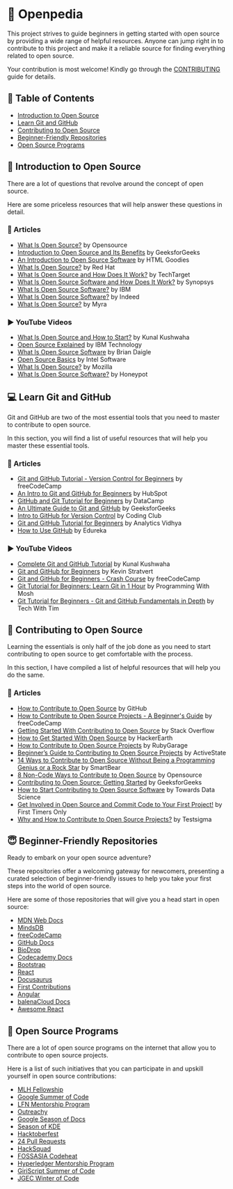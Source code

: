 # 🚀 Openpedia

This project strives to guide beginners in getting started with open source by providing a wide range of helpful resources. Anyone can jump right in to contribute to this project and make it a reliable source for finding everything related to open source.

Your contribution is most welcome! Kindly go through the [CONTRIBUTING](https://github.com/Sriparno08/Start-Contributing/blob/main/CONTRIBUTING.md) guide for details.

## 🧾 Table of Contents

- [Introduction to Open Source](#-introduction-to-open-source)
- [Learn Git and GitHub](#-learn-git-and-github)
- [Contributing to Open Source](#-contributing-to-open-source)
- [Beginner-Friendly Repositories](#-beginner-friendly-repositories)
- [Open Source Programs](#-open-source-programs)

## 🧐 Introduction to Open Source

There are a lot of questions that revolve around the concept of open source.

Here are some priceless resources that will help answer these questions in detail.

### 📄 Articles

- [What Is Open Source?](https://opensource.com/resources/what-open-source) by Opensource
- [Introduction to Open Source and Its Benefits](https://www.geeksforgeeks.org/introduction-to-open-source-and-its-benefits/) by GeeksforGeeks
- [An Introduction to Open Source Software](https://www.htmlgoodies.com/guides/an-introduction-to-open-source-software/) by HTML Goodies
- [What Is Open Source?](https://www.redhat.com/en/topics/open-source/what-is-open-source) by Red Hat
- [What Is Open Source and How Does It Work?](https://www.techtarget.com/whatis/definition/open-source) by TechTarget
- [What Is Open Source Software and How Does It Work?](https://www.synopsys.com/glossary/what-is-open-source-software.html) by Synopsys
- [What Is Open Source Software?](https://www.ibm.com/topics/open-source) by IBM
- [What Is Open Source Software?](https://www.indeed.com/career-advice/career-development/open-source-software-definition) by Indeed
- [What Is Open Source?](https://www.myrasecurity.com/en/what-is-open-source/) by Myra

### ▶️ YouTube Videos

- [What Is Open Source and How to Start?](https://www.youtube.com/watch?v=msyGybzCKRs) by Kunal Kushwaha
- [Open Source Explained](https://www.youtube.com/watch?v=PVD1LNDxOnc) by IBM Technology
- [What Is Open Source Software](https://www.youtube.com/watch?v=1ehpgbb3XD0) by Brian Daigle
- [Open Source Basics](https://www.youtube.com/watch?v=Tyd0FO0tko8) by Intel Software
- [What Is Open Source?](https://www.youtube.com/watch?v=7c0IrsDsNaw) by Mozilla
- [What Is Open Source Software?](https://www.youtube.com/watch?v=TEttd0Qkqnc) by Honeypot

## 💻 Learn Git and GitHub

Git and GitHub are two of the most essential tools that you need to master to contribute to open source.

In this section, you will find a list of useful resources that will help you master these essential tools.

### 📄 Articles

- [Git and GitHub Tutorial - Version Control for Beginners](https://www.freecodecamp.org/news/git-and-github-for-beginners/) by freeCodeCamp
- [An Intro to Git and GitHub for Beginners](https://product.hubspot.com/blog/git-and-github-tutorial-for-beginners) by HubSpot
- [GitHub and Git Tutorial for Beginners](https://www.datacamp.com/tutorial/github-and-git-tutorial-for-beginners) by DataCamp
- [An Ultimate Guide to Git and GitHub](https://www.geeksforgeeks.org/ultimate-guide-git-github/) by GeeksforGeeks
- [Intro to GitHub for Version Control](https://ourcodingclub.github.io/tutorials/git/) by Coding Club
- [Git and GitHub Tutorial for Beginners](https://www.analyticsvidhya.com/blog/2021/09/git-and-github-tutorial-for-beginners/) by Analytics Vidhya
- [How to Use GitHub](https://www.edureka.co/blog/how-to-use-github/) by Edureka

### ▶️ YouTube Videos

- [Complete Git and GitHub Tutorial](https://www.youtube.com/watch?v=apGV9Kg7ics) by Kunal Kushwaha
- [Git and GitHub for Beginners](https://www.youtube.com/watch?v=tRZGeaHPoaw) by Kevin Stratvert
- [Git and GitHub for Beginners - Crash Course](https://www.youtube.com/watch?v=RGOj5yH7evk) by freeCodeCamp
- [Git Tutorial for Beginners: Learn Git in 1 Hour](https://www.youtube.com/watch?v=8JJ101D3knE) by Programming With Mosh
- [Git Tutorial for Beginners - Git and GitHub Fundamentals in Depth](https://www.youtube.com/watch?v=DVRQoVRzMIY) by Tech With Tim

## 🙌 Contributing to Open Source

Learning the essentials is only half of the job done as you need to start contributing to open source to get comfortable with the process.

In this section, I have compiled a list of helpful resources that will help you do the same.

### 📄 Articles

- [How to Contribute to Open Source](https://opensource.guide/how-to-contribute/) by GitHub
- [How to Contribute to Open Source Projects - A Beginner's Guide](https://www.freecodecamp.org/news/how-to-contribute-to-open-source-projects-beginners-guide/) by freeCodeCamp
- [Getting Started With Contributing to Open Source](https://stackoverflow.blog/2020/08/03/getting-started-with-contributing-to-open-source/) by Stack Overflow
- [How to Get Started With Open Source](https://www.hackerearth.com/getstarted-opensource/) by HackerEarth
- [How to Contribute to Open Source Projects](https://rubygarage.org/blog/how-contribute-to-open-source-projects) by RubyGarage
- [Beginner’s Guide to Contributing to Open Source Projects](https://www.activestate.com/blog/beginners-guide-to-contributing-to-open-source-projects/) by ActiveState
- [14 Ways to Contribute to Open Source Without Being a Programming Genius or a Rock Star](https://smartbear.com/blog/14-ways-to-contribute-to-open-source-without-being/) by SmartBear
- [8 Non-Code Ways to Contribute to Open Source](https://opensource.com/life/16/1/8-ways-contribute-open-source-without-writing-code) by Opensource
- [Contributing to Open Source: Getting Started](https://www.geeksforgeeks.org/contributing-to-open-source-getting-started/) by GeeksforGeeks
- [How to Start Contributing to Open Source Software](https://towardsdatascience.com/how-to-start-contributing-to-open-source-software-9651ca4cedd4) by Towards Data Science
- [Get Involved in Open Source and Commit Code to Your First Project!](https://www.firsttimersonly.com/) by First Timers Only
- [Why and How to Contribute to Open Source Projects?](https://testsigma.com/blog/why-how-to-contribute-to-open-source-projects/) by Testsigma

## 😇 Beginner-Friendly Repositories

Ready to embark on your open source adventure?

These repositories offer a welcoming gateway for newcomers, presenting a curated selection of beginner-friendly issues to help you take your first steps into the world of open source.

Here are some of those repositories that will give you a head start in open source:

- [MDN Web Docs](https://github.com/mdn/content)
- [MindsDB](https://github.com/mindsdb/mindsdb)
- [freeCodeCamp](https://github.com/freeCodeCamp/freeCodeCamp)
- [GitHub Docs](https://github.com/github/docs)
- [BioDrop](https://github.com/EddieHubCommunity/BioDrop)
- [Codecademy Docs](https://github.com/Codecademy/docs)
- [Bootstrap](https://github.com/twbs/bootstrap)
- [React](https://github.com/facebook/react)
- [Docusaurus](https://github.com/facebook/docusaurus)
- [First Contributions](https://github.com/firstcontributions/first-contributions)
- [Angular](https://github.com/angular/angular)
- [balenaCloud Docs](https://github.com/balena-io/docs)
- [Awesome React](https://github.com/enaqx/awesome-react)

## 🏅 Open Source Programs

There are a lot of open source programs on the internet that allow you to contribute to open source projects.

Here is a list of such initiatives that you can participate in and upskill yourself in open source contributions:

- [MLH Fellowship](https://fellowship.mlh.io/)
- [Google Summer of Code](https://summerofcode.withgoogle.com/)
- [LFN Mentorship Program](https://wiki.lfnetworking.org/display/LN/LFN+Mentorship+Program)
- [Outreachy](https://www.outreachy.org/)
- [Google Season of Docs](https://developers.google.com/season-of-docs)
- [Season of KDE](https://season.kde.org/)
- [Hacktoberfest](https://hacktoberfest.com/)
- [24 Pull Requests](https://24pullrequests.com/)
- [HackSquad](https://www.hacksquad.dev/)
- [FOSSASIA Codeheat](https://codeheat.org/)
- [Hyperledger Mentorship Program](https://wiki.hyperledger.org/display/INTERN)
- [GiriScript Summer of Code](https://gssoc.girlscript.tech/)
- [JGEC Winter of Code](https://jwoc.tech/)
